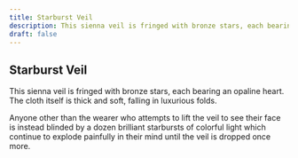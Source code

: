 ```yaml
---
title: Starburst Veil
description: This sienna veil is fringed with bronze stars, each bearing an opaline heart. The cloth itself is thick and soft, falling in luxurious folds....
draft: false
---
```


## Starburst Veil

This sienna veil is fringed with bronze stars, each bearing an opaline heart. The cloth itself is thick and soft, falling in luxurious folds.

Anyone other than the wearer who attempts to lift the veil to see their face is instead blinded by a dozen brilliant starbursts of colorful light which continue to explode painfully in their mind until the veil is dropped once more.
